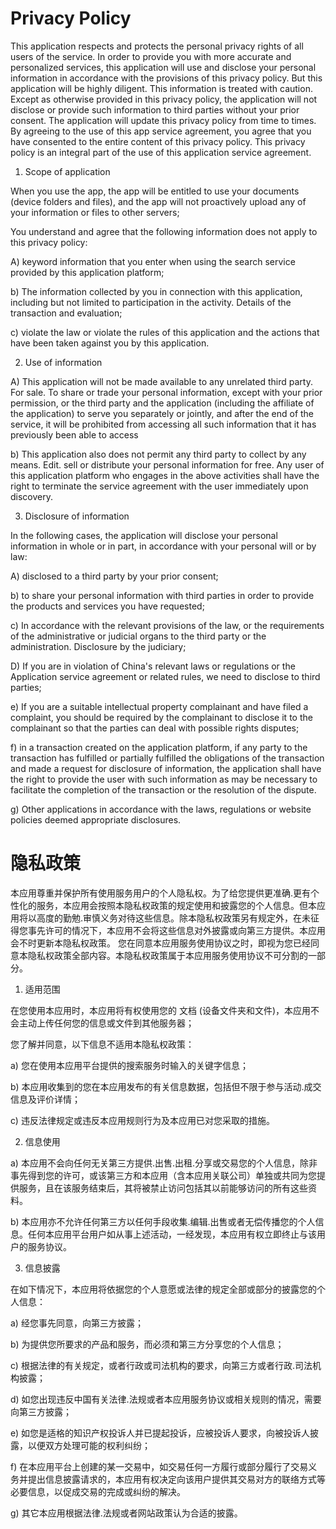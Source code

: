 # Privacy Policy

This application respects and protects the personal privacy rights of all users of the service. In order to provide you with more accurate and personalized services, this application will use and disclose your personal information in accordance with the provisions of this privacy policy. But this application will be highly diligent. This information is treated with caution. Except as otherwise provided in this privacy policy, the application will not disclose or provide such information to third parties without your prior consent. The application will update this privacy policy from time to times. By agreeing to the use of this app service agreement, you agree that you have consented to the entire content of this privacy policy. This privacy policy is an integral part of the use of this application service agreement.

1. Scope of application

When you use the app, the app will be entitled to use your documents (device folders and files), and the app will not proactively upload any of your information or files to other servers;

You understand and agree that the following information does not apply to this privacy policy:

A) keyword information that you enter when using the search service provided by this application platform;

b) The information collected by you in connection with this application, including but not limited to participation in the activity. Details of the transaction and evaluation;

c) violate the law or violate the rules of this application and the actions that have been taken against you by this application.

2. Use of information

A) This application will not be made available to any unrelated third party. For sale. To share or trade your personal information, except with your prior permission, or the third party and the application (including the affiliate of the application) to serve you separately or jointly, and after the end of the service, it will be prohibited from accessing all such information that it has previously been able to access

b) This application also does not permit any third party to collect by any means. Edit. sell or distribute your personal information for free. Any user of this application platform who engages in the above activities shall have the right to terminate the service agreement with the user immediately upon discovery.

3. Disclosure of information

In the following cases, the application will disclose your personal information in whole or in part, in accordance with your personal will or by law:

A) disclosed to a third party by your prior consent;

b) to share your personal information with third parties in order to provide the products and services you have requested;

c) In accordance with the relevant provisions of the law, or the requirements of the administrative or judicial organs to the third party or the administration. Disclosure by the judiciary;

D) If you are in violation of China's relevant laws or regulations or the Application service agreement or related rules, we need to disclose to third parties;

e) If you are a suitable intellectual property complainant and have filed a complaint, you should be required by the complainant to disclose it to the complainant so that the parties can deal with possible rights disputes;

f) in a transaction created on the application platform, if any party to the transaction has fulfilled or partially fulfilled the obligations of the transaction and made a request for disclosure of information, the application shall have the right to provide the user with such information as may be necessary to facilitate the completion of the transaction or the resolution of the dispute.

g) Other applications in accordance with the laws, regulations or website policies deemed appropriate disclosures.




# 隐私政策

本应用尊重并保护所有使用服务用户的个人隐私权。为了给您提供更准确.更有个性化的服务，本应用会按照本隐私权政策的规定使用和披露您的个人信息。但本应用将以高度的勤勉.审慎义务对待这些信息。除本隐私权政策另有规定外，在未征得您事先许可的情况下，本应用不会将这些信息对外披露或向第三方提供。本应用会不时更新本隐私权政策。 您在同意本应用服务使用协议之时，即视为您已经同意本隐私权政策全部内容。本隐私权政策属于本应用服务使用协议不可分割的一部分。



1. 适用范围

在您使用本应用时，本应用将有权使用您的 文档 (设备文件夹和文件)，本应用不会主动上传任何您的信息或文件到其他服务器；

您了解并同意，以下信息不适用本隐私权政策：

a) 您在使用本应用平台提供的搜索服务时输入的关键字信息；

b) 本应用收集到的您在本应用发布的有关信息数据，包括但不限于参与活动.成交信息及评价详情；

c) 违反法律规定或违反本应用规则行为及本应用已对您采取的措施。

2. 信息使用

a) 本应用不会向任何无关第三方提供.出售.出租.分享或交易您的个人信息，除非事先得到您的许可，或该第三方和本应用（含本应用关联公司）单独或共同为您提供服务，且在该服务结束后，其将被禁止访问包括其以前能够访问的所有这些资料。

b) 本应用亦不允许任何第三方以任何手段收集.编辑.出售或者无偿传播您的个人信息。任何本应用平台用户如从事上述活动，一经发现，本应用有权立即终止与该用户的服务协议。

3. 信息披露

在如下情况下，本应用将依据您的个人意愿或法律的规定全部或部分的披露您的个人信息：

a) 经您事先同意，向第三方披露；

b) 为提供您所要求的产品和服务，而必须和第三方分享您的个人信息；

c) 根据法律的有关规定，或者行政或司法机构的要求，向第三方或者行政.司法机构披露；

d) 如您出现违反中国有关法律.法规或者本应用服务协议或相关规则的情况，需要向第三方披露；

e) 如您是适格的知识产权投诉人并已提起投诉，应被投诉人要求，向被投诉人披露，以便双方处理可能的权利纠纷；

f) 在本应用平台上创建的某一交易中，如交易任何一方履行或部分履行了交易义务并提出信息披露请求的，本应用有权决定向该用户提供其交易对方的联络方式等必要信息，以促成交易的完成或纠纷的解决。

g) 其它本应用根据法律.法规或者网站政策认为合适的披露。